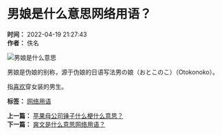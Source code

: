# 男娘是什么意思网络用语？

**时间：** 2022-04-19 21:27:43  
**作者：** 佚名  

![男娘是什么意思](http://www.meiwen1314.com/uploads/allimg/220419/1-220419212S0635.png)

男娘是伪娘的别称，源于伪娘的日语写法男の娘（おとこのこ）（Otokonoko）。

指[喜欢](http://www.meiwen1314.com/zhuanti/xihuan.html)穿女装的男生。

**标签：** [网络用语](/tags.php?/%CD%F8%C2%E7%D3%C3%D3%EF/)

**上一篇：** [苹果母公司锤子什么梗什么意思？](/wenxuebaike/1650374674/97663.html)  
**下一篇：** [爽文是什么意思网络用语？](/wenxuebaike/1650581865/97719.html)